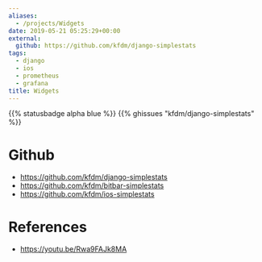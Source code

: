 ```yaml
---
aliases:
  - /projects/Widgets
date: 2019-05-21 05:25:29+00:00
external:
  github: https://github.com/kfdm/django-simplestats
tags:
  - django
  - ios
  - prometheus
  - grafana
title: Widgets
---
```


{{% statusbadge alpha blue %}}
{{% ghissues "kfdm/django-simplestats" %}}

# Github

- <https://github.com/kfdm/django-simplestats>
- <https://github.com/kfdm/bitbar-simplestats>
- <https://github.com/kfdm/ios-simplestats>

# References

- <https://youtu.be/Rwa9FAJk8MA>
